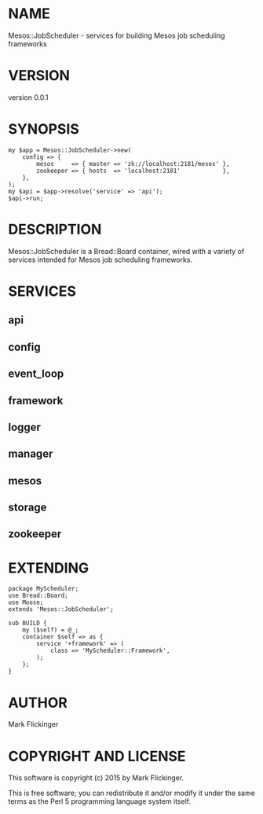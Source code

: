 # NAME

Mesos::JobScheduler - services for building Mesos job scheduling frameworks

# VERSION

version 0.0.1

# SYNOPSIS

    my $app = Mesos::JobScheduler->new(
        config => {
            mesos     => { master => 'zk://localhost:2181/mesos' },
            zookeeper => { hosts  => 'localhost:2181'            },
        },
    );
    my $api = $app->resolve('service' => 'api');
    $api->run;

# DESCRIPTION

Mesos::JobScheduler is a Bread::Board container, wired with a variety of services intended for Mesos job scheduling frameworks.

# SERVICES

## api

## config

## event\_loop

## framework

## logger

## manager

## mesos

## storage

## zookeeper

# EXTENDING

    package MyScheduler;
    use Bread::Board;
    use Moose;
    extends 'Mesos::JobScheduler';

    sub BUILD {
        my ($self) = @_;
        container $self => as {
            service '+framework' => (
                class => 'MyScheduler::Framework',
            );
        };
    }

# AUTHOR

Mark Flickinger

# COPYRIGHT AND LICENSE

This software is copyright (c) 2015 by Mark Flickinger.

This is free software; you can redistribute it and/or modify it under
the same terms as the Perl 5 programming language system itself.
